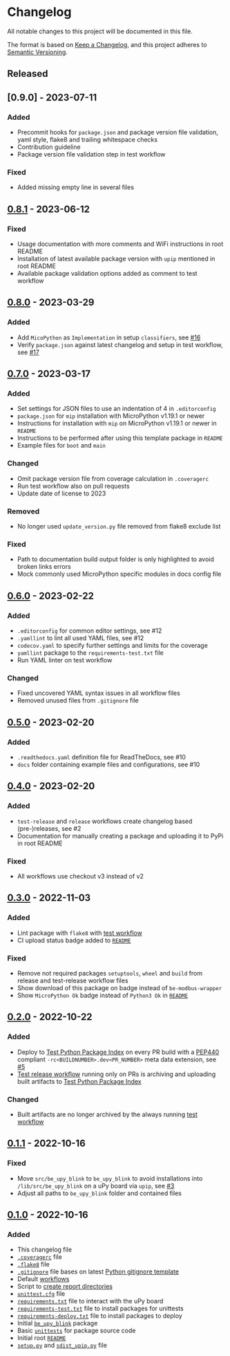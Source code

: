 # Changelog
All notable changes to this project will be documented in this file.

The format is based on [Keep a Changelog](https://keepachangelog.com/en/1.0.0/),
and this project adheres to [Semantic Versioning](https://semver.org/spec/v2.0.0.html).

<!--
## [x.y.z] - yyyy-mm-dd
### Added
### Changed
### Removed
### Fixed
-->
<!--
RegEx for release version from file
r"^\#\# \[\d{1,}[.]\d{1,}[.]\d{1,}\] \- \d{4}\-\d{2}-\d{2}$"
-->

## Released
## [0.9.0] - 2023-07-11
### Added
- Precommit hooks for `package.json` and package version file validation, yaml style, flake8 and trailing whitespace checks
- Contribution guideline
- Package version file validation step in test workflow

### Fixed
- Added missing empty line in several files

## [0.8.1] - 2023-06-12
### Fixed
- Usage documentation with more comments and WiFi instructions in root README
- Installation of latest available package version with `upip` mentioned in root README
- Available package validation options added as comment to test workflow

## [0.8.0] - 2023-03-29
### Added
- Add `MicoPython` as `Implementation` in setup `classifiers`, see [#16](https://github.com/brainelectronics/micropython-package-template/issues/16)
- Verify `package.json` against latest changelog and setup in test workflow, see [#17](https://github.com/brainelectronics/micropython-package-template/issues/17)

## [0.7.0] - 2023-03-17
### Added
- Set settings for JSON files to use an indentation of 4 in `.editorconfig`
- `package.json` for `mip` installation with MicroPython v1.19.1 or newer
- Instructions for installation with `mip` on  MicroPython v1.19.1 or newer in `README`
- Instructions to be performed after using this template package in `README`
- Example files for `boot` and `main`

### Changed
- Omit package version file from coverage calculation in `.coveragerc`
- Run test workflow also on pull requests
- Update date of license to 2023

### Removed
- No longer used `update_version.py` file removed from flake8 exclude list

### Fixed
- Path to documentation build output folder is only highlighted to avoid broken links errors
- Mock commonly used MicroPython specific modules in docs config file

## [0.6.0] - 2023-02-22
### Added
- `.editorconfig` for common editor settings, see #12
- `.yamllint` to lint all used YAML files, see #12
- `codecov.yaml` to specify further settings and limits for the coverage
- `yamllint` package to the `requirements-test.txt` file
- Run YAML linter on test workflow

### Changed
- Fixed uncovered YAML syntax issues in all workflow files
- Removed unused files from `.gitignore` file

## [0.5.0] - 2023-02-20
### Added
- `.readthedocs.yaml` definition file for ReadTheDocs, see #10
- `docs` folder containing example files and configurations, see #10

## [0.4.0] - 2023-02-20
### Added
- `test-release` and `release` workflows create changelog based (pre-)releases, see #2
- Documentation for manually creating a package and uploading it to PyPi in root README

### Fixed
- All workflows use checkout v3 instead of v2

## [0.3.0] - 2022-11-03
### Added
- Lint package with `flake8` with [test workflow](.github/workflows/test.yaml)
- CI upload status badge added to [`README`](README.md)

### Fixed
- Remove not required packages `setuptools`, `wheel` and `build` from release
  and test-release workflow files
- Show download of this package on badge instead of `be-modbus-wrapper`
- Show `MicroPython Ok` badge instead of `Python3 Ok` in [`README`](README.md)

## [0.2.0] - 2022-10-22
### Added
- Deploy to [Test Python Package Index](https://test.pypi.org/) on every PR
  build with a [PEP440][ref-pep440] compliant `-rc<BUILDNUMBER>.dev<PR_NUMBER>`
  meta data extension, see [#5][ref-issue-5]
- [Test release workflow](.github/workflows/test-release.yaml) running only on
  PRs is archiving and uploading built artifacts to
  [Test Python Package Index](https://test.pypi.org/)

### Changed
- Built artifacts are no longer archived by the always running
  [test workflow](.github/workflows/test.yaml)

## [0.1.1] - 2022-10-16
### Fixed
- Move `src/be_upy_blink` to `be_upy_blink` to avoid installations into `/lib/src/be_upy_blink` on a uPy board via `upip`, see [#3][ref-issue-3]
- Adjust all paths to `be_upy_blink` folder and contained files

## [0.1.0] - 2022-10-16
### Added
- This changelog file
- [`.coveragerc`](.coveragerc) file
- [`.flake8`](.flake8) file
- [`.gitignore`](.gitignore) file bases on latest
  [Python gitignore template][ref-python-gitignore-template]
- Default [workflows](.github/workflows)
- Script to [create report directories](create_report_dirs.py)
- [`unittest.cfg`](tests/unittest.cfg) file
- [`requirements.txt`](requirements.txt) file to interact with the uPy board
- [`requirements-test.txt`](requirements-test.txt) file to install packages for unittests
- [`requirements-deploy.txt`](requirements-deploy.txt) file to install packages to deploy
- Initial [`be_upy_blink`](src/be_upy_blink) package
- Basic [`unittests`](tests) for package source code
- Initial root [`README`](README.md)
- [`setup.py`](setup.py) and [`sdist_upip.py`](sdist_upip.py) file

<!-- Links -->
[Unreleased]: https://github.com/brainelectronics/micropython-package-template/compare/0.8.1...main

[0.8.1]: https://github.com/brainelectronics/micropython-package-template/tree/0.8.1
[0.8.0]: https://github.com/brainelectronics/micropython-package-template/tree/0.8.0
[0.7.0]: https://github.com/brainelectronics/micropython-package-template/tree/0.7.0
[0.6.0]: https://github.com/brainelectronics/micropython-package-template/tree/0.6.0
[0.5.0]: https://github.com/brainelectronics/micropython-package-template/tree/0.5.0
[0.4.0]: https://github.com/brainelectronics/micropython-package-template/tree/0.4.0
[0.3.0]: https://github.com/brainelectronics/micropython-package-template/tree/0.3.0
[0.2.0]: https://github.com/brainelectronics/micropython-package-template/tree/0.2.0
[0.1.1]: https://github.com/brainelectronics/micropython-package-template/tree/0.1.1
[0.1.0]: https://github.com/brainelectronics/micropython-package-template/tree/0.1.0

[ref-issue-5]: https://github.com/brainelectronics/micropython-package-template/issues/5
[ref-issue-3]: https://github.com/brainelectronics/micropython-package-template/issues/3

[ref-pep440]: https://peps.python.org/pep-0440/
[ref-python-gitignore-template]: https://github.com/github/gitignore/blob/e5323759e387ba347a9d50f8b0ddd16502eb71d4/Python.gitignore

